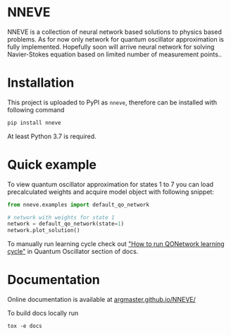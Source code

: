 # NNEVE

NNEVE is a collection of neural network based solutions to physics based
problems. As for now only network for quantum oscillator approximation is fully
implemented. Hopefully soon will arrive neural network for solving
Navier-Stokes equation based on limited number of measurement points..

# Installation

This project is uploaded to PyPI as `nneve`, therefore can be installed with
following command

```bash
pip install nneve
```

At least Python 3.7 is required.

# Quick example

To view quantum oscillator approximation for states 1 to 7 you can load
precalculated weights and acquire model object with following snippet:

```python
from nneve.examples import default_qo_network

# network with weights for state 1
network = default_qo_network(state=1)
network.plot_solution()

```

To manually run learning cycle check out
["How to run QONetwork learning cycle"](https://argmaster.github.io/NNEVE//quantum_oscillator/learning_cycle/)
in Quantum Oscillator section of docs.

# Documentation

Online documentation is available at
[argmaster.github.io/NNEVE/](https://argmaster.github.io/NNEVE/)

To build docs locally run

```
tox -e docs
```

